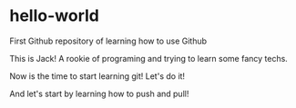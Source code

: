 # hello-world
First Github repository of learning how to use Github

This is Jack! A rookie of programing and trying to learn some fancy techs.


Now is the time to start learning git! Let's do it!


And let's start by learning how to push and pull!
